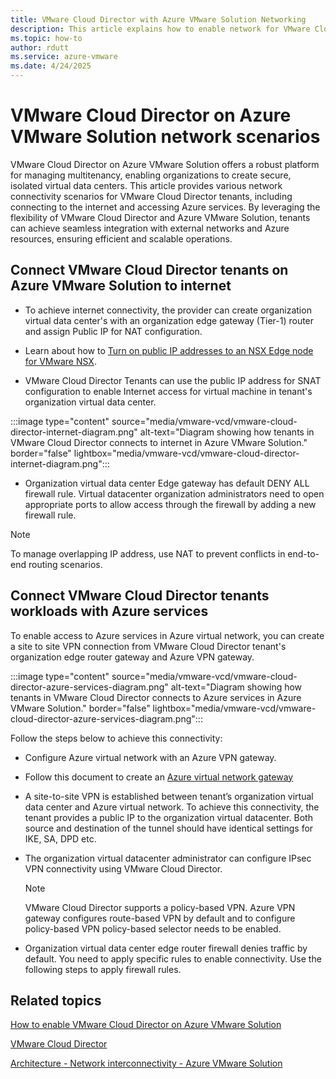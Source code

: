 ```yaml
---
title: VMware Cloud Director with Azure VMware Solution Networking 
description: This article explains how to enable network for VMware Cloud director tenants on Azure VMware Solution 
ms.topic: how-to
author: rdutt
ms.service: azure-vmware
ms.date: 4/24/2025
---
```


# VMware Cloud Director on Azure VMware Solution network scenarios 

VMware Cloud Director on Azure VMware Solution offers a robust platform for managing multitenancy, enabling organizations to create secure, isolated virtual data centers. This article provides various network connectivity scenarios for VMware Cloud Director tenants, including connecting to the internet and accessing Azure services. By leveraging the flexibility of VMware Cloud Director and Azure VMware Solution, tenants can achieve seamless integration with external networks and Azure resources, ensuring efficient and scalable operations.


## Connect VMware Cloud Director tenants on Azure VMware Solution to internet

- To achieve internet connectivity, the provider can create organization virtual data center's with an organization edge gateway (Tier-1) router and assign Public IP for NAT configuration. 

-  Learn about how to [Turn on public IP addresses to an NSX Edge node for VMware NSX](enable-public-ip-nsx-edge.md).

- VMware Cloud Director Tenants can use the public IP address for SNAT configuration to enable Internet access for virtual machine in tenant's organization virtual data center.

:::image type="content" source="media/vmware-vcd/vmware-cloud-director-internet-diagram.png" alt-text="Diagram showing how tenants in VMware Cloud Director connects to internet in Azure VMware Solution." border="false" lightbox="media/vmware-vcd/vmware-cloud-director-internet-diagram.png":::

- Organization virtual data center Edge gateway has default DENY ALL firewall rule. Virtual datacenter organization administrators need to open appropriate ports to allow access through the firewall by adding a new firewall rule.

> [!Note]
>  To manage overlapping IP address, use NAT to prevent conflicts in end-to-end routing scenarios.


## Connect VMware Cloud Director tenants workloads with Azure services

To enable access to Azure services in Azure virtual network, you can create a site to site VPN connection from VMware Cloud Director tenant's organization edge router gateway and Azure VPN gateway. 

:::image type="content" source="media/vmware-vcd/vmware-cloud-director-azure-services-diagram.png" alt-text="Diagram showing how tenants in VMware Cloud Director connects to Azure services in Azure VMware Solution." border="false" lightbox="media/vmware-vcd/vmware-cloud-director-azure-services-diagram.png":::

Follow the steps below to achieve this connectivity:
- Configure Azure virtual network with an Azure VPN gateway. 
- Follow this document to create an [Azure virtual network gateway](tutorial-configure-networking.md)
- A site-to-site VPN is established between tenant’s organization virtual data center and Azure virtual network. To achieve this connectivity, the tenant provides a public IP to the organization virtual datacenter. Both source and destination of the tunnel should have identical settings for IKE, SA, DPD etc.
- The organization virtual datacenter administrator can configure IPsec VPN connectivity using VMware Cloud Director.

    > [!Note]
    >  VMware Cloud Director supports a policy-based VPN. Azure VPN gateway configures route-based VPN by default and to configure policy-based VPN policy-based selector needs to be enabled.

- Organization virtual data center edge router firewall denies traffic by default. You need to apply specific rules to enable connectivity. Use the following steps to apply firewall rules.

## Related topics

[How to enable VMware Cloud Director on Azure VMware Solution](enable-vmware-vcd-with-azure.md)

[VMware Cloud Director](https://techdocs.broadcom.com/us/en/vmware-cis/cloud-director/vmware-cloud-director/10-6/overview.html)

[Architecture - Network interconnectivity - Azure VMware Solution](architecture-networking.md)
